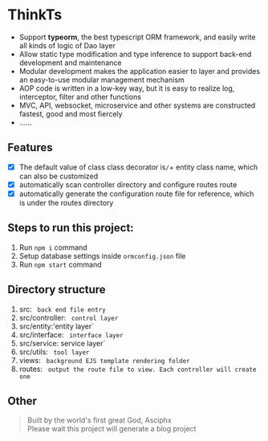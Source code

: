 # ThinkTs
- Support **typeorm**, the best typescript ORM framework, and easily write all kinds of logic of Dao layer
- Allow static type modification and type inference to support back-end development and maintenance
- Modular development makes the application easier to layer and provides an easy-to-use modular management mechanism
- AOP code is written in a low-key way, but it is easy to realize log, interceptor, filter and other functions
- MVC, API, websocket, microservice and other systems are constructed fastest, good and most fiercely
- ......

## Features
- [x] The default value of class class decorator is`/`+ entity class name, which can also be customized
- [x] automatically scan controller directory and configure routes route
- [x] automatically generate the configuration route file for reference, which is under the routes directory

## Steps to run this project:

1. Run `npm i` command
2. Setup database settings inside `ormconfig.json` file
3. Run `npm start` command

## Directory structure
1. src: ` back end file entry`
2. src/controller: ` control layer`
3. src/entity:'entity layer`
4. src/interface: ` interface layer`
5. src/service: service layer`
6. src/utils: ` tool layer`
7. views: ` background EJS template rendering folder`
8. routes: ` output the route file to view. Each controller will create one`

## Other
> Built by the world's first great God, Asciphx  
> Please wait this project will generate a blog project
